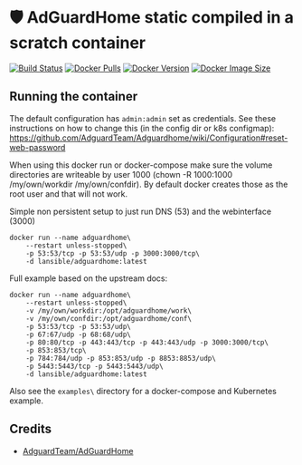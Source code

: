 #  🛡️ AdGuardHome static compiled in a scratch container

[![Build Status](https://gitlab.com/lansible1/docker-adguardhome/badges/master/pipeline.svg)](https://gitlab.com/lansible1/docker-adguardhome/pipelines)
[![Docker Pulls](https://img.shields.io/docker/pulls/lansible/adguardhome.svg)](https://hub.docker.com/r/lansible/adguardhome)
[![Docker Version](https://img.shields.io/docker/v/lansible/adguardhome?sort=semver)](https://hub.docker.com/r/lansible/adguardhome)
[![Docker Image Size](https://img.shields.io/docker/image-size/lansible/adguardhome?sort=semver)](https://hub.docker.com/r/lansible/adguardhome)

## Running the container

The default configuration has `admin:admin` set as credentials. See these instructions on how to change this (in the config dir or k8s configmap):
https://github.com/AdguardTeam/Adguardhome/wiki/Configuration#reset-web-password

When using this docker run or docker-compose make sure the volume directories are writeable by user 1000 (chown -R 1000:1000 /my/own/workdir /my/own/confdir).
By default docker creates those as the root user and that will not work.

Simple non persistent setup to just run DNS (53) and the webinterface (3000)
```
docker run --name adguardhome\
    --restart unless-stopped\
    -p 53:53/tcp -p 53:53/udp -p 3000:3000/tcp\
    -d lansible/adguardhome:latest
```

Full example based on the upstream docs:
```
docker run --name adguardhome\
    --restart unless-stopped\
    -v /my/own/workdir:/opt/adguardhome/work\
    -v /my/own/confdir:/opt/adguardhome/conf\
    -p 53:53/tcp -p 53:53/udp\
    -p 67:67/udp -p 68:68/udp\
    -p 80:80/tcp -p 443:443/tcp -p 443:443/udp -p 3000:3000/tcp\
    -p 853:853/tcp\
    -p 784:784/udp -p 853:853/udp -p 8853:8853/udp\
    -p 5443:5443/tcp -p 5443:5443/udp\
    -d lansible/adguardhome:latest
```

Also see the `examples\` directory for a docker-compose and Kubernetes example.

## Credits

* [AdguardTeam/AdGuardHome](https://github.com/AdguardTeam/AdGuardHome)
